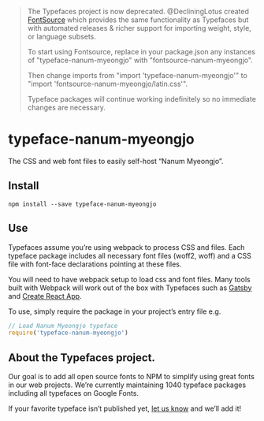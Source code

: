 >The Typefaces project is now deprecated. @DecliningLotus created
[FontSource](https://github.com/fontsource/fontsource) which provides the
same functionality as Typefaces but with automated releases & richer
support for importing weight, style, or language subsets.
>
>To start using Fontsource, replace in your package.json any instances of
"typeface-nanum-myeongjo" with "fontsource-nanum-myeongjo".
>
> Then change imports from "import 'typeface-nanum-myeongjo'" to "import 'fontsource-nanum-myeongjo/latin.css'".
>
>Typeface packages will continue working indefinitely so no immediate
>changes are necessary.

# typeface-nanum-myeongjo

The CSS and web font files to easily self-host “Nanum Myeongjo”.

## Install

`npm install --save typeface-nanum-myeongjo`

## Use

Typefaces assume you’re using webpack to process CSS and files. Each typeface
package includes all necessary font files (woff2, woff) and a CSS file with
font-face declarations pointing at these files.

You will need to have webpack setup to load css and font files. Many tools built
with Webpack will work out of the box with Typefaces such as [Gatsby](https://github.com/gatsbyjs/gatsby)
and [Create React App](https://github.com/facebookincubator/create-react-app).

To use, simply require the package in your project’s entry file e.g.

```javascript
// Load Nanum Myeongjo typeface
require('typeface-nanum-myeongjo')
```

## About the Typefaces project.

Our goal is to add all open source fonts to NPM to simplify using great fonts in
our web projects. We’re currently maintaining 1040 typeface packages
including all typefaces on Google Fonts.

If your favorite typeface isn’t published yet, [let us know](https://github.com/KyleAMathews/typefaces)
and we’ll add it!
